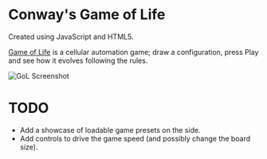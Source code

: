 # Conway's Game of Life

Created using JavaScript and HTML5.

[Game of Life](https://en.wikipedia.org/wiki/Conway%27s_Game_of_Life) is a cellular automation game; draw a configuration, press Play and see how it evolves following the rules.

![GoL Screenshot](http://i.giphy.com/3o6ZtohgzWWYtF9LaM.gif)

# TODO

- Add a showcase of loadable game presets on the side.
- Add controls to drive the game speed (and possibly change the board size).